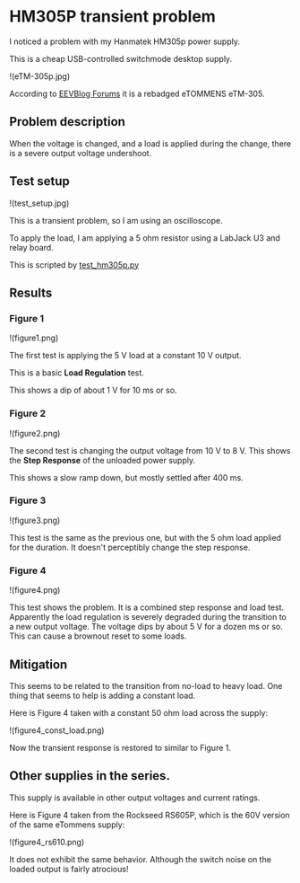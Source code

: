 # HM305P transient problem

I noticed a problem with my Hanmatek HM305p power supply.

This is a cheap USB-controlled switchmode desktop supply.

!(eTM-305p.jpg)

According to [EEVBlog Forums](https://www.eevblog.com/forum/testgear/power-supply-ripe-for-the-picking/) it is a rebadged eTOMMENS eTM-305.

## Problem description

When the voltage is changed, and a load is applied during the change,
there is a severe output voltage undershoot.

## Test setup

!(test_setup.jpg)

This is a transient problem, so I am using an oscilloscope.

To apply the load, I am applying a 5 ohm resistor using a LabJack U3 and
relay board.

This is scripted by [test_hm305p.py](test_hm305p.py)

## Results

### Figure 1

!(figure1.png)

The first test is applying the 5 V load at a constant 10 V output.

This is a basic __Load Regulation__ test.

This shows a dip of about 1 V for 10 ms or so.

### Figure 2

!(figure2.png)

The second test is changing the output voltage from 10 V to 8 V.  This
shows the __Step Response__ of the unloaded power supply.

This shows a slow ramp down, but mostly settled after 400 ms.

### Figure 3

!(figure3.png)

This test is the same as the previous one, but with the 5 ohm load
applied for the duration.  It doesn't perceptibly change the step
response.

### Figure 4

!(figure4.png)

This test shows the problem. It is a combined step response and load
test.  Apparently the load regulation is severely degraded during the
transition to a new output voltage. The voltage dips by about 5 V for
a dozen ms or so.  This can cause a brownout reset to some loads.

## Mitigation

This seems to be related to the transition from no-load to heavy load. One thing that seems to help is adding a constant load.

Here is Figure 4 taken with a constant 50 ohm load across the supply:

!(figure4_const_load.png)

Now the transient response is restored to similar to Figure 1.

## Other supplies in the series.

This supply is available in other output voltages and current ratings.

Here is Figure 4 taken from the Rockseed RS605P, which is the 60V
version of the same eTommens supply:

!(figure4_rs610.png)

It does not exhibit the same behavior. Although the switch noise on
the loaded output is fairly atrocious!
